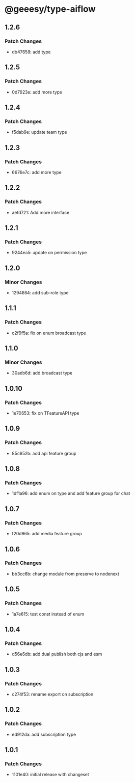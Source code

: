 # @geeesy/type-aiflow

## 1.2.6

### Patch Changes

- db47658: add type

## 1.2.5

### Patch Changes

- 0d7923e: add more type

## 1.2.4

### Patch Changes

- f5dab9e: update team type

## 1.2.3

### Patch Changes

- 6676e7c: add more type

## 1.2.2

### Patch Changes

- aefd721: Add more interface

## 1.2.1

### Patch Changes

- 9244ea5: update on permission type

## 1.2.0

### Minor Changes

- 1294864: add sub-role type

## 1.1.1

### Patch Changes

- c2f9f5a: fix on enum broadcast type

## 1.1.0

### Minor Changes

- 30adb6d: add broadcast type

## 1.0.10

### Patch Changes

- 1e70653: fix on TFeatureAPI type

## 1.0.9

### Patch Changes

- 85c952b: add api feature group

## 1.0.8

### Patch Changes

- 1df1a96: add enum on type and add feature group for chat

## 1.0.7

### Patch Changes

- f20d965: add media feature group

## 1.0.6

### Patch Changes

- bb3cc6b: change module from preserve to nodenext

## 1.0.5

### Patch Changes

- 1a7e615: test const instead of enum

## 1.0.4

### Patch Changes

- d56e6db: add dual publish both cjs and esm

## 1.0.3

### Patch Changes

- c274f53: rename export on subscription

## 1.0.2

### Patch Changes

- ed912da: add subscription type

## 1.0.1

### Patch Changes

- 1101e40: initial release with changeset
